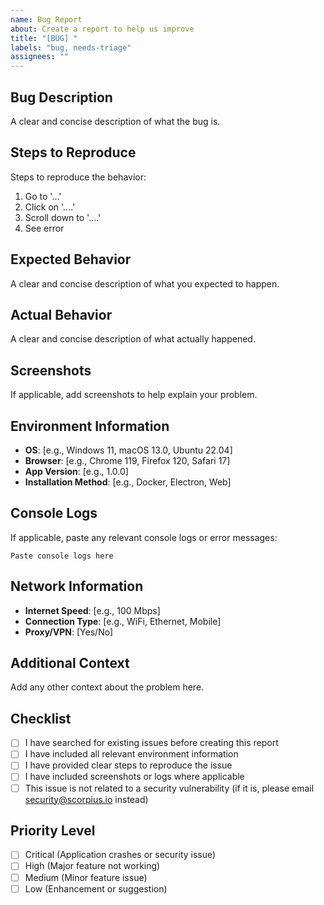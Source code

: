 ```yaml
---
name: Bug Report
about: Create a report to help us improve
title: "[BUG] "
labels: "bug, needs-triage"
assignees: ""
---
```


## Bug Description

A clear and concise description of what the bug is.

## Steps to Reproduce

Steps to reproduce the behavior:

1. Go to '...'
2. Click on '....'
3. Scroll down to '....'
4. See error

## Expected Behavior

A clear and concise description of what you expected to happen.

## Actual Behavior

A clear and concise description of what actually happened.

## Screenshots

If applicable, add screenshots to help explain your problem.

## Environment Information

- **OS**: [e.g., Windows 11, macOS 13.0, Ubuntu 22.04]
- **Browser**: [e.g., Chrome 119, Firefox 120, Safari 17]
- **App Version**: [e.g., 1.0.0]
- **Installation Method**: [e.g., Docker, Electron, Web]

## Console Logs

If applicable, paste any relevant console logs or error messages:

```
Paste console logs here
```

## Network Information

- **Internet Speed**: [e.g., 100 Mbps]
- **Connection Type**: [e.g., WiFi, Ethernet, Mobile]
- **Proxy/VPN**: [Yes/No]

## Additional Context

Add any other context about the problem here.

## Checklist

- [ ] I have searched for existing issues before creating this report
- [ ] I have included all relevant environment information
- [ ] I have provided clear steps to reproduce the issue
- [ ] I have included screenshots or logs where applicable
- [ ] This issue is not related to a security vulnerability (if it is, please email security@scorpius.io instead)

## Priority Level

- [ ] Critical (Application crashes or security issue)
- [ ] High (Major feature not working)
- [ ] Medium (Minor feature issue)
- [ ] Low (Enhancement or suggestion)
